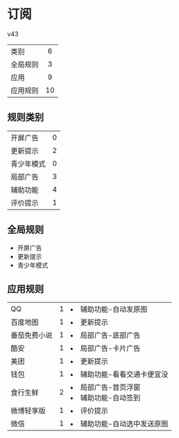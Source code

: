 # 订阅

v43

|||
| - |:-:|
|类别|6|
|全局规则|3|
|应用|9|
|应用规则|10|

## 规则类别

|||
| - |:-:|
|开屏广告|0|
|更新提示|2|
|青少年模式|0|
|局部广告|3|
|辅助功能|4|
|评价提示|1|

## 全局规则

- 开屏广告
- 更新提示
- 青少年模式

## 应用规则

||||
| - |:-:|-|
|QQ|1|<li>辅助功能-自动发原图|
|百度地图|1|<li>更新提示|
|番茄免费小说|1|<li>局部广告-底部广告|
|酷安|1|<li>局部广告-卡片广告|
|美团|1|<li>更新提示|
|钱包|1|<li>辅助功能-看看交通卡便宜没|
|食行生鲜|2|<li>局部广告-首页浮窗<li>辅助功能-自动签到|
|微博轻享版|1|<li>评价提示|
|微信|1|<li>辅助功能-自动选中发送原图|
